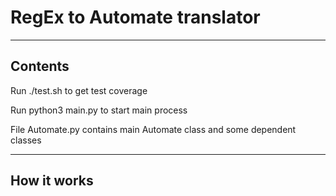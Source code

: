 # RegEx to Automate translator


----------------------------


## Contents


Run ./test.sh to get test coverage


Run python3 main.py to start main process


File Automate.py contains main Automate class and some dependent classes


----------------------------


## How it works


